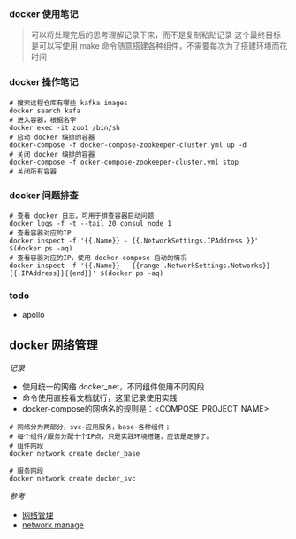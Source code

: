 ### docker 使用笔记
> 可以将处理完后的思考理解记录下来，而不是复制粘贴记录
> 这个最终目标是可以写使用 make 命令随意搭建各种组件，不需要每次为了搭建环境而花时间

### docker 操作笔记
```shell
# 搜索远程仓库有哪些 kafka images
docker search kafa
# 进入容器，根据名字
docker exec -it zoo1 /bin/sh
# 启动 docker 编排的容器
docker-compose -f docker-compose-zookeeper-cluster.yml up -d
# 关闭 docker 编排的容器
docker-compose -f ocker-compose-zookeeper-cluster.yml stop
# 关闭所有容器

```

### docker 问题排查
```shell
# 查看 docker 日志，可用于排查容器启动问题
docker logs -f -t --tail 20 consul_node_1
# 查看容器对应的IP
docker inspect -f '{{.Name}} - {{.NetworkSettings.IPAddress }}' $(docker ps -aq)
# 查看容器对应的IP，使用 docker-compose 启动的情况
docker inspect -f '{{.Name}} - {{range .NetworkSettings.Networks}}{{.IPAddress}}{{end}}' $(docker ps -aq)

```


### todo
- apollo


## docker 网络管理
*记录*
- 使用统一的网络 docker_net，不同组件使用不同网段
- 命令使用直接看文档就行，这里记录使用实践
- docker-compose的网络名的规则是：<COMPOSE_PROJECT_NAME>_<NETWORKS>
　　
```shell
# 网络分为两部分，svc-应用服务，base-各种组件；
# 每个组件/服务分配十个IP点，只是实践环境搭建，应该是足够了。
# 组件网段
docker network create docker_base

# 服务网段
docker network create docker_svc
```

*参考*
- [网络管理](https://www.cnblogs.com/lei0213/p/12631681.html)
- [network manage](https://andrewpqc.github.io/2017/09/20/Network-management-of-Docker/)


